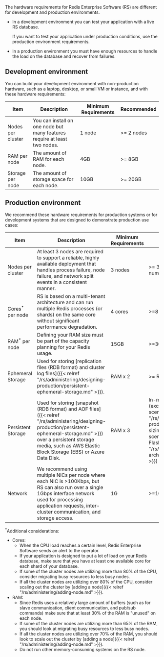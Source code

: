 The hardware requirements for Redis Enterprise Software (RS) are different for development and production environments.

- In a development environment you can test your application with a live RS database.

    If you want to test your application under production conditions, use the production environment requirements.

- In a production environment you must have enough resources to handle the load on the database and recover from failures.

## Development environment

You can build your development environment with non-production hardware, such as a laptop, desktop, or small VM or instance,
and with these hardware requirements:

| Item | Description | Minimum Requirements | Recommended |
|------------|-----------------|------------|-----------------|
| Nodes per cluster | You can install on one node but many features require at least two nodes. | 1 node | >= 2 nodes |
| RAM per node | The amount of RAM for each node. | 4GB | >= 8GB |
| Storage per node | The amount of storage space for each node. | 10GB | >= 20GB |

## Production environment

We recommend these hardware requirements for production systems or for development systems that are designed to demonstrate production use cases:

| Item | Description | Minimum Requirements | Recommended |
|------------|-----------------|------------|-----------------|
| Nodes per cluster | At least 3 nodes are required to support a reliable, highly available deployment that handles process failure, node failure, and network split events in a consistent manner. | 3 nodes | >= 3 nodes (Must be an odd number of nodes) |
| Cores<sup>*</sup> per node | RS is based on a multi-tenant architecture and can run multiple Redis processes (or shards) on the same core without significant performance degradation. | 4 cores | >=8 cores |
| RAM<sup>*</sup> per node | Defining your RAM size must be part of the capacity planning for your Redis usage. | 15GB | >=30GB |
| Ephemeral Storage | Used for storing [replication files (RDB format) and cluster log files]({{< relref "/rs/administering/designing-production/persistent-ephemeral-storage.md" >}}). | RAM x 2 | >= RAM x 4 |
| Persistent Storage | Used for storing [snapshot (RDB format) and AOF files]({{< relref "/rs/administering/designing-production/persistent-ephemeral-storage.md" >}}) over a persistent storage media, such as AWS Elastic Block Storage (EBS) or Azure Data Disk. | RAM x 3 | In-memory >= RAM x 6 (except for [extreme 'write' scenarios]({{< relref "/rs/administering/designing-production/performance/disk-sizing-heavy-write-scenarios.md" >}})); [Redis on Flash]({{< relref "/rs/concepts/memory-architecture/redis-flash.md" >}}) >= (RAM + Flash) x 5. |
| Network | We recommend using multiple NICs per node where each NIC is >100Kbps, but RS can also run over a single 1Gbps interface network used for processing application requests, inter-cluster communication, and storage access. | 1G | >=10G |

<sup>*</sup>Additional considerations:

- Cores:
    - When the CPU load reaches a certain level, Redis Enterprise Software sends an alert to the operator.
    - If your application is designed to put a lot of load on your Redis database, make sure that you have at least one available core for each shard of your database.
    - If some of the cluster nodes are utilizing more than 80% of the CPU, consider migrating busy resources to less busy nodes.
    - If all the cluster nodes are utilizing over 80% of the CPU, consider scaling out the cluster by [adding a node]({{< relref "/rs/administering/adding-node.md" >}}).
- RAM:
    - Since Redis uses a relatively large amount of buffers (such as for slave communication, client communication, and pub/sub commands) make sure that at least 30% of the RAM is "unused" on each node.
    - If some of the cluster nodes are utilizing more than 65% of the RAM, you should look at migrating busy resources to less busy nodes.
    - If all the cluster nodes are utilizing over 70% of the RAM, you should look to scale out the cluster by [adding a node]({{< relref "/rs/administering/adding-node.md" >}}).
    - Do not run other memory-consuming systems on the RS node.
